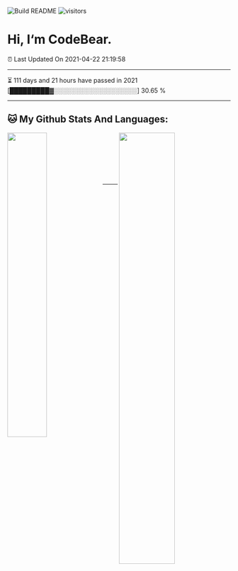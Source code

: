 ![Build README](https://github.com/CB-ysx/CB-ysx/workflows/Build%20README/badge.svg)
![visitors](https://visitor-badge.glitch.me/badge?page_id=CB-ysx)

# Hi, I‘m CodeBear.

⏰ Last Updated On 2021-04-22 21:19:58

---
⏳ 111 days and 21 hours have passed in 2021 [█████████▓░░░░░░░░░░░░░░░░░░░] 30.65 %

---


## 🐱 My Github Stats And Languages:

<img align="left" width="42%" src="https://github-readme-stats.vercel.app/api/top-langs/?username=CB-ysx&layout=compact&text_color=daf7dc&bg_color=151515">
<img align="right" width="50%" src="https://github-readme-stats.vercel.app/api?username=CB-ysx&theme=tokyonight&show_icons=true&icon_color=6392DF">

<br />
<br />
<br />
<br />
<br />
<br />






---


